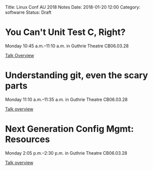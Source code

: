 Title: Linux Conf AU 2018 Notes
Date: 2018-01-20 12:00
Category: softwarre
Status: Draft

# You Can't Unit Test C, Right?

Monday 10:45 a.m.–11:10 a.m. in Guthrie Theatre CB06.03.28 

[Talk Overview](https://rego.linux.conf.au/schedule/presentation/114/)

# Understanding git, even the scary parts

Monday 11:10 a.m.–11:35 a.m. in Guthrie Theatre CB06.03.28 

[Talk overview](https://rego.linux.conf.au/schedule/presentation/117/)

# Next Generation Config Mgmt: Resources

Monday 2:05 p.m.–2:30 p.m. in Guthrie Theatre CB06.03.28 

[Talk overview](https://rego.linux.conf.au/schedule/presentation/182/)

